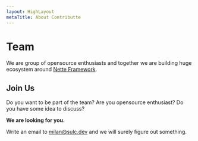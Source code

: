 ```yaml
---
layout: HighLayout
metaTitle: About Contributte
---
```


<div class="text-center">
  <h1>Team</h1>
  <p>
    We are group of opensource enthusiasts and together we are building huge ecosystem around <a href="https://nette.org">Nette Framework</a>.
  </p>
</div>

<Team />

<div class="text-center">
  <h2>Join Us</h2>

  <p>
    Do you want to be part of the team? Are you opensource enthusiast? Do you have some idea to discuss?
  </p>

  <p>
    <strong>We are looking for you.</strong>
  </p>

  <p>
    Write an email to <a class="underline" href="milan@sulc.dev">milan@sulc.dev</a> and we will surely figure out something.
  </p>
</div>

